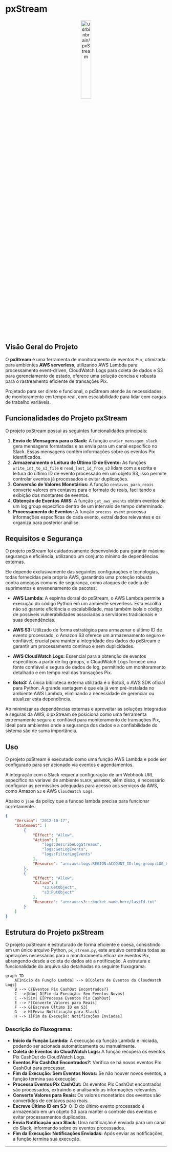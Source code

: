 # pxStream

<p align="center">
<img alt="usrbinbrain/pxStream" src="https://i.imgur.com/zloZRY8.png" title="usrbinbrain/pxStream" width="25%">
</p>

## Visão Geral do Projeto

O **pxStream** é uma ferramenta de monitoramento de eventos `Pix`, otimizada para ambientes **AWS serverless**, utilizando AWS Lambda para processamento event-driven, CloudWatch Logs para coleta de dados e S3 para gerenciamento de estado, oferece uma solução concisa e robusta para o rastreamento eficiente de transações Pix.

Projetado para ser direto e funcional, o pxStream atende às necessidades de monitoramento em tempo real, com escalabilidade para lidar com cargas de trabalho variáveis.

## Funcionalidades do Projeto pxStream
O projeto pxStream possui as seguintes funcionalidades principais:

1. **Envio de Mensagens para o Slack:** A função `enviar_mensagem_slack` gera mensagens formatadas e as envia para um canal específico no Slack. Essas mensagens contêm informações sobre os eventos Pix identificados.
2. **Armazenamento e Leitura de Último ID de Evento:** As funções `write_int_to_s3_file` e `read_last_id_from_s3` lidam com a escrita e leitura do último ID de evento processado em um objeto S3, isso permite controlar eventos já processados e evitar duplicações.
3. **Conversão de Valores Monetários:** A função `centavos_para_reais` converte valores em centavos para o formato de reais, facilitando a exibição dos montantes de eventos.
4. **Obtenção de Eventos AWS:** A função `get_aws_events` obtém eventos de um log group específico dentro de um intervalo de tempo determinado.
5. **Processamento de Eventos:** A função `process_event` processa informações específicas de cada evento, extrai dados relevantes e os organiza para posterior análise.

## Requisitos e Segurança

O projeto pxStream foi cuidadosamente desenvolvido para garantir máxima segurança e eficiência, utilizando um conjunto mínimo de dependências externas.

Ele depende exclusivamente das seguintes configurações e tecnologias, todas fornecidas pela própria AWS, garantindo uma proteção robusta contra ameaças comuns de segurança, como ataques de cadeia de suprimentos e envenenamento de pacotes:

- **AWS Lambda:** A espinha dorsal do pxStream, o AWS Lambda permite a execução do código Python em um ambiente serverless. Esta escolha não só garante eficiência e escalabilidade, mas também isola o código de possíveis vulnerabilidades associadas a servidores tradicionais e suas dependências.

- **AWS S3:** Utilizado de forma estratégica para armazenar o último ID de evento processado, o Amazon S3 oferece um armazenamento seguro e confiável, crucial para manter a integridade dos dados do pxStream e garantir um processamento contínuo e sem duplicidades.

- **AWS CloudWatch Logs:** Essencial para a obtenção de eventos específicos a partir de log groups, o CloudWatch Logs fornece uma fonte confiável e segura de dados de log, permitindo um monitoramento detalhado e em tempo real das transações Pix.

- **Boto3:** A única biblioteca externa utilizada é o Boto3, o AWS SDK oficial para Python. A grande vantagem é que ela já vem pré-instalada no ambiente AWS Lambda, eliminando a necessidade de gerenciar ou atualizar esta dependência.

Ao minimizar as dependências externas e aproveitar as soluções integradas e seguras da AWS, o pxStream se posiciona como uma ferramenta extremamente segura e confiável para monitoramento de transações Pix, ideal para ambientes onde a segurança dos dados e a confiabilidade do sistema são de suma importância.

## Uso

O projeto pxStream é executado como uma função AWS Lambda e pode ser configurado para ser acionado via eventos e agendamentos.

A integração com o Slack requer a configuração de um Webhook URL específico na variavel de ambiente `SLACK_WEBHOOK`, além disso, é necessário configurar as permissões adequadas para acesso aos serviços da AWS, como Amazon `S3` e AWS `CloudWatch Logs`.

Abaixo o `json` da policy que a funcao lambda precisa para funcionar corretamente.

```json
{
    "Version": "2012-10-17",
    "Statement": [
        {
            "Effect": "Allow",
            "Action": [
                "logs:DescribeLogStreams",
                "logs:GetLogEvents",
                "logs:FilterLogEvents"
            ],
            "Resource": "arn:aws:logs:REGION:ACCOUNT_ID:log-group:LOG_GROUP_NAME:*"
        },
        {
            "Effect": "Allow",
            "Action": [
                "s3:GetObject",
                "s3:PutObject"
            ],
            "Resource": "arn:aws:s3:::bucket-name-here/lastId.txt"
        }
    ]
}
```

## Estrutura do Projeto pxStream

O projeto pxStream é estruturado de forma eficiente e coesa, consistindo em um único arquivo Python, `px_stream.py`, este arquivo centraliza todas as operações necessárias para o monitoramento eficaz de eventos Pix, abrangendo desde a coleta de dados até a notificação. A estrutura e funcionalidade do arquivo são detalhadas no seguinte fluxograma.

```mermaid
graph TD
    A[Início da Função Lambda] --> B[Coleta de Eventos do CloudWatch Logs]
    B --> C{Eventos Pix CashOut Encontrados?}
    C -->|Não| D[Fim da Execução: Sem Eventos Novos]
    C -->|Sim| E[Processa Eventos Pix CashOut]
    E --> F[Converte Valores para Reais]
    F --> G[Escreve Último ID em S3]
    G --> H[Envia Notificação para Slack]
    H --> I[Fim da Execução: Notificações Enviadas]
```

### Descrição do Fluxograma:

- **Início da Função Lambda:** A execução da função Lambda é iniciada, podendo ser acionada automaticamente ou manualmente.
- **Coleta de Eventos do CloudWatch Logs:** A função recupera os eventos Pix CashOut do CloudWatch Logs.
- **Eventos Pix CashOut Encontrados?:** Verifica se há novos eventos Pix CashOut para processar.
- **Fim da Execução: Sem Eventos Novos:** Se não houver novos eventos, a função termina sua execução.
- **Processa Eventos Pix CashOut:** Os eventos Pix CashOut encontrados são processados, extraindo e analisando as informações relevantes.
- **Converte Valores para Reais:** Os valores monetários dos eventos são convertidos de centavos para reais.
- **Escreve Último ID em S3:** O ID do último evento processado é armazenado em um objeto S3 para manter o controle dos eventos e evitar processamentos duplicados.
- **Envia Notificação para Slack:** Uma notificação é enviada para um canal do Slack, informando sobre os eventos processados.
- **Fim da Execução: Notificações Enviadas:** Após enviar as notificações, a função termina sua execução.

---
